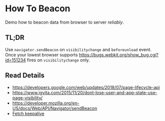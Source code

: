 # How To Beacon

Demo how to beacon data from browser to server *reliably*.

## TL;DR

Use `navigator.sendBeacon` on `visibilitychange` and `beforeunload` event. Once your lowest browser supports https://bugs.webkit.org/show_bug.cgi?id=151234 fires on `visibilitychange` only.

## Read Details

- https://developers.google.com/web/updates/2018/07/page-lifecycle-api
- https://www.igvita.com/2015/11/20/dont-lose-user-and-app-state-use-page-visibility/
- https://developer.mozilla.org/en-US/docs/Web/API/Navigator/sendBeacon
- [Fetch keepalive](https://www.chromestatus.com/feature/5760375567941632)
